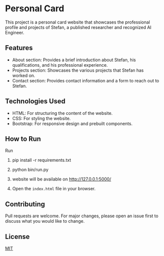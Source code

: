 # Personal Card

This project is a personal card website that showcases the professional profile and projects of Stefan, a published researcher and recognized AI Engineer. 

## Features

- About section: Provides a brief introduction about Stefan, his qualifications, and his professional experience.
- Projects section: Showcases the various projects that Stefan has worked on.
- Contact section: Provides contact information and a form to reach out to Stefan.

## Technologies Used

- HTML: For structuring the content of the website.
- CSS: For styling the website.
- Bootstrap: For responsive design and prebuilt components.

## How to Run

Run
1. pip install -r requirements.txt
2. python bin/run.py
3. website will be available on http://127.0.0.1:5000/


2. Open the `index.html` file in your browser.

## Contributing

Pull requests are welcome. For major changes, please open an issue first to discuss what you would like to change.

## License

[MIT](https://choosealicense.com/licenses/mit/)